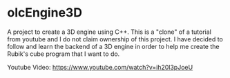 # olcEngine3D
A project to create a 3D engine using C++. This is a "clone" of a tutorial from youtube and I do not claim ownership of this project. I have decided to follow 
and learn the backend of a 3D engine in order to help me create the Rubik's cube program that I want to do.

Youtube Video:  https://www.youtube.com/watch?v=ih20l3pJoeU
